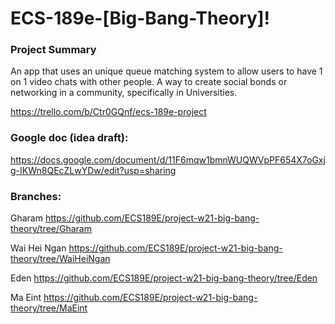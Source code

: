 # ECS-189e-[Big-Bang-Theory]!
### Project Summary 
An app that uses an unique queue matching system to allow users to have 1 on 1 video chats with other people. A way to create social bonds or networking in a community, specifically in Universities. 


https://trello.com/b/Ctr0GQnf/ecs-189e-project



### Google doc (idea draft):
https://docs.google.com/document/d/11F6mqw1bmnWUQWVpPF654X7oGxjg-IKWn8QEcZLwYDw/edit?usp=sharing

### Branches:

Gharam
https://github.com/ECS189E/project-w21-big-bang-theory/tree/Gharam

Wai Hei Ngan
https://github.com/ECS189E/project-w21-big-bang-theory/tree/WaiHeiNgan

Eden
https://github.com/ECS189E/project-w21-big-bang-theory/tree/Eden

Ma Eint
https://github.com/ECS189E/project-w21-big-bang-theory/tree/MaEint
